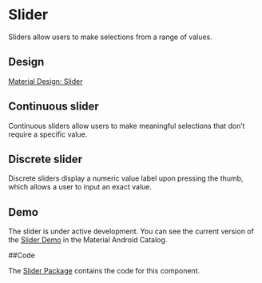 <!--docs:
title: "Slider"
layout: detail
section: components
excerpt: "Sliders allow users to make selections from a range of values."
iconId: slider
path: /catalog/slider/
-->

# Slider

Sliders allow users to make selections from a range of values.

## Design

[Material Design: Slider](https://material.io/go/design-sliders)

## Continuous slider

Continuous sliders allow users to make meaningful selections that don’t require
a specific value.

## Discrete slider

Discrete sliders display a numeric value label upon pressing the thumb, which
allows a user to input an exact value.

## Demo

The slider is under active development. You can see the current version of
the
[Slider Demo](https://github.com/material-components/material-components-android/tree/master/catalog/java/io/material/catalog/slider/)
in the Material Android Catalog.

##Code

The
[Slider Package](https://github.com/material-components/material-components-android/tree/master/lib/java/com/google/android/material/slider)
contains the code for this component.
